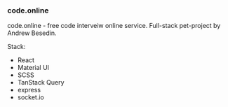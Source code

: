 ### code.online

code.online - free code interveiw online service. 
Full-stack pet-project by Andrew Besedin.

Stack:
- React
- Material UI
- SCSS
- TanStack Query
- express
- socket.io
